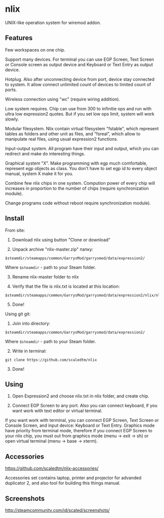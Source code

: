 # nlix
UNIX-like operation system for wiremod addon.

## Features
Few workspaces on one chip.

Support many devices. For terminal you can use EGP Screen, Text Screen or Console screen as output device and Keyboard or Text Entry as output device.

Hotplug. Also after unconnecting device from port, device stay connected to system. It allow connect unlimited count of devices to limited count of ports.

Wireless connection using "wc" (require wiring addition).

Low system requires. Chip can use from 300 to infinitie ops and run with ultra low expression2 quotes. But if you set low ops limit, system will work slowly.

Modular filesystem. Nlix contain virtual filesystem "fstable", which represent tables as folders and other unit as files, and "fsreal", which allow to manipulate real files, using usual expression2 functions.

Input-output system. All program have their input and output, which you can redirect and make do interesting things.

Graphical system "X". Make programming with egp much comfortable, represent egp objects as class. You don't have to set egp id to every object manual, system X make it for you.

Combine few nlix chips in one system. Compution power of every chip will increases in proportion to the number of chips (require synchronization module).

Change programs code without reboot require synchronization module).

## Install
From site:

1. Download nlix using button "Clone or download"

2. Unpack archive "nlix-master.zip" папку:

```
$steamdir/steamapps/common/GarrysMod/garrysmod/data/expression2/
```

Where `$steamdir` - path to your Steam folder.

3. Rename nlix-master folder to nlix

4. Verify that the file is nlix.txt is located at this location:
```
$steamdir/steamapps/common/GarrysMod/garrysmod/data/expression2/nlix/nlix.txt
```

5. Done!

Using git git:

1. Join into directory:

```
$steamdir/steamapps/common/GarrysMod/garrysmod/data/expression2/
```

Where `$steamdir` - path to your Steam folder.

2. Write in terminal:

```
git clone https://github.com/scaledtm/nlix
```

3. Done!

## Using
1. Open Expression2 and choose nlix.txt in nlix folder, and create chip.

2. Connect EGP Screen to any port. Also you can connect keyboard, if you want work with text editor or virtual terminal.

If you want work with terminal, you can connect EGP Screen, Text Screen or Console Screen, and input device: Keyboard or Text Entry. Graphics mode have priority from terminal mode, therefore if you connect EGP Screen to your nlix chip, you must out from graphics mode (menu -> exit -> sh) or open virtual terminal (menu -> base -> xterm).

## Accessories
https://github.com/scaledtm/nlix-accessories/

Accessories set contains laptop, printer and projector for advanded duplicator 2, and also tool for building this things manual.

## Screenshots
http://steamcommunity.com/id/scaled/screenshots/
